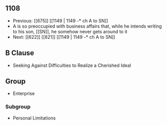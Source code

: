 ## 1108
- Previous: [[675]] [[1149 | 1149 -* ch A to SN]] 
- A is so preoccupied with business affairs that, while he intends writing to his son, [[SN]], he somehow never gets around to it
- Next: [[622]] [[821]] [[1149 | 1149 *-** ch A to SN]] 

## B Clause
- Seeking Against Difficulties to Realize a Cherished Ideal

## Group
- Enterprise

### Subgroup
- Personal Limitations

